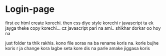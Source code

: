 # Login-page

first ee html create korechi.
then css diye style korechi
r javascript ta ek jayga theke copy korechi... cz javascript pari na ami.. shikhar dorkar oo hoy na

just folder ta thik rakhis. kono file soras na ba rename koris na. korle bujhe koris r ja change kora lagbe seta kore dis
na parle amake jiggasa koris

